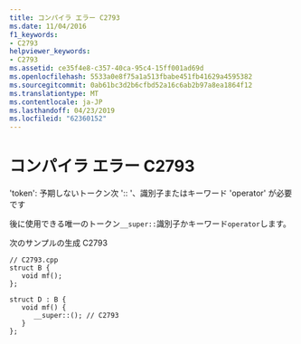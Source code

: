 ```yaml
---
title: コンパイラ エラー C2793
ms.date: 11/04/2016
f1_keywords:
- C2793
helpviewer_keywords:
- C2793
ms.assetid: ce35f4e8-c357-40ca-95c4-15ff001ad69d
ms.openlocfilehash: 5533a0e8f75a1a513fbabe451fb41629a4595382
ms.sourcegitcommit: 0ab61bc3d2b6cfbd52a16c6ab2b97a8ea1864f12
ms.translationtype: MT
ms.contentlocale: ja-JP
ms.lasthandoff: 04/23/2019
ms.locfileid: "62360152"
---
```

# <a name="compiler-error-c2793"></a>コンパイラ エラー C2793

'token': 予期しないトークン次 ':: '、識別子またはキーワード 'operator' が必要です

後に使用できる唯一のトークン`__super::`識別子かキーワード`operator`します。

次のサンプルの生成 C2793

```
// C2793.cpp
struct B {
   void mf();
};

struct D : B {
   void mf() {
      __super::(); // C2793
   }
};
```